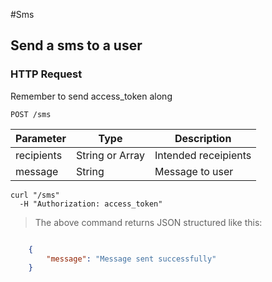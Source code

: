 #Sms

## Send a sms to a user
### HTTP Request
Remember to send access_token along

`POST /sms`

Parameter | Type | Description
---------- | ------- | --------
recipients | String or Array | Intended receipients
message | String | Message to user

```shell
curl "/sms"
  -H "Authorization: access_token"
```
> The above command returns JSON structured like this:

```json

	{
	    "message": "Message sent successfully"
	}
```